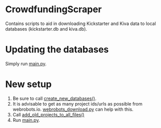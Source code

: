 # CrowdfundingScraper
Contains scripts to aid in downloading Kickstarter and Kiva data to local databases (kickstarter.db and kiva.db).

# Updating the databases
Simply run [main.py](main.py).

# New setup
1. Be sure to call [create_new_databases()](main.py).
2. It is advisable to get as many project ids/urls as possible from webrobots.io. [webrobots_download.py](kickstarter/webrobots_download.py) can help with this.
3. Call [add_old_projects_to_all_files()](kickstarter/kickstarter_updater.py)
4. Run [main.py](main.py).
